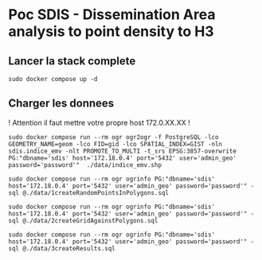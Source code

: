 # Poc SDIS - Dissemination Area analysis to point density to H3

## Lancer la stack complete
`sudo docker compose up -d`

## Charger les donnees

! Attention il faut mettre votre propre host 172.0.XX.XX !

`sudo docker compose run --rm ogr ogr2ogr -f PostgreSQL -lco GEOMETRY_NAME=geom -lco FID=gid -lco SPATIAL_INDEX=GIST -nln sdis.indice_emv -nlt PROMOTE_TO_MULTI -t_srs EPSG:3857-overwrite PG:"dbname='sdis' host='172.18.0.4' port='5432' user='admin_geo' password='password'"  ./data/indice_emv.shp`

`sudo docker compose run --rm ogr ogrinfo PG:"dbname='sdis' host='172.18.0.4' port='5432' user='admin_geo' password='password'" -sql @./data/1createRandomPointsInPolygons.sql`

`sudo docker compose run --rm ogr ogrinfo PG:"dbname='sdis' host='172.18.0.4' port='5432' user='admin_geo' password='password'" -sql @./data/2createGridAgainstPolygons.sql`

`sudo docker compose run --rm ogr ogrinfo PG:"dbname='sdis' host='172.18.0.4' port='5432' user='admin_geo' password='password'" -sql @./data/3createResults.sql`
